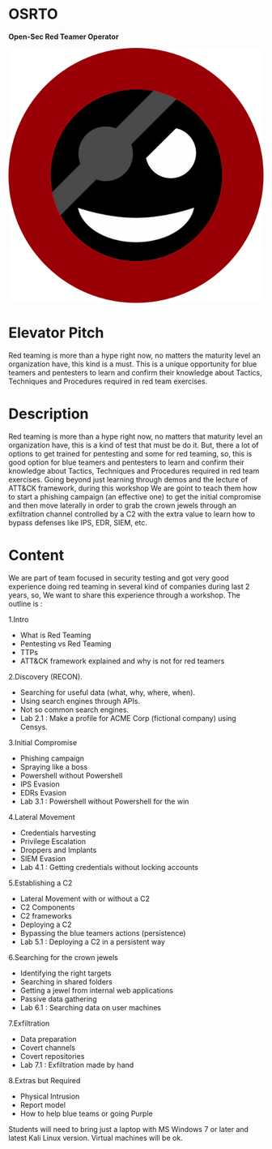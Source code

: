 # OSRTO

**Open-Sec Red Teamer Operator**

![Image of RedTeamers](https://github.com/Open-Sec/OSRTO/raw/gh-pages/badass.png)

# Elevator Pitch

Red teaming is more than a hype right now, no matters the maturity level an organization have, this kind is a must. This is  a unique opportunity for blue teamers and pentesters to learn and confirm their knowledge about Tactics, Techniques and Procedures required in red team exercises.

# Description

Red teaming is more than a hype right now, no matters that maturity level an organization have, this is a kind of test that must be do it.  But, there a lot of options to get trained for pentesting and some for red teaming, so, this is good option for blue teamers and pentesters to learn and confirm their knowledge about Tactics, Techniques and Procedures required in red team exercises.
Going beyond just learning through demos and the lecture of ATT&CK framework, during this workshop We are goint to teach them how to start a phishing campaign (an effective one) to get the initial compromise and then move laterally in order to grab the crown jewels through an exfiltration channel controlled by a C2 with the extra value to learn how to bypass defenses like IPS, EDR, SIEM, etc.

# Content

We are part of team focused in security testing and got very good experience doing red teaming in several kind of companies during last 2 years, so, We want to share this experience through a workshop.  The outline is :

1.Intro

+ What is Red Teaming
+ Pentesting vs Red Teaming
+ TTPs
+ ATT&CK framework explained and why is not for red teamers

2.Discovery (RECON).

+ Searching for useful data (what, why, where, when).
+ Using search engines through APIs.
+ Not so common search engines.
+ Lab 2.1 : Make a profile for ACME Corp (fictional company) using Censys.

3.Initial Compromise

+ Phishing campaign
+ Spraying like a boss
+ Powershell without Powershell
+ IPS Evasion
+ EDRs Evasion
+ Lab 3.1 : Powershell without Powershell for the win

4.Lateral Movement

+ Credentials harvesting
+ Privilege Escalation
+ Droppers and Implants
+ SIEM Evasion
+ Lab 4.1 : Getting credentials without locking accounts

5.Establishing a C2

+ Lateral Movement with or without a C2
+ C2 Components
+ C2 frameworks
+ Deploying a C2
+ Bypassing the blue teamers actions (persistence)
+ Lab 5.1 : Deploying a C2 in a persistent way

6.Searching for the crown jewels

+ Identifying the right targets
+ Searching in shared folders
+ Getting a jewel from internal web applications
+ Passive data gathering
+ Lab 6.1 : Searching data on user machines

7.Exfiltration

+ Data preparation
+ Covert channels
+ Covert repositories
+ Lab 7.1 : Exfiltration made by hand

8.Extras but Required

+ Physical Intrusion
+ Report model
+ How to help blue teams or going Purple

Students will need to bring just a laptop with MS Windows 7 or later and latest Kali Linux version.  Virtual machines will be ok.
